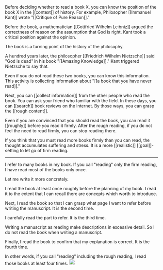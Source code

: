
Before deciding whether to read a book X, you can know the position of the book X in the [[context]] of history. For example, Philosopher [[Immanuel Kant]] wrote "[[Critique of Pure Reason]]."

Before the book, a mathematician [[Gottfried Wilhelm Leibniz]] argued the correctness of reason on the assumption that God is right. Kant took a critical position against the opinion.

The book is a turning point of the history of the philosophy.

A hundred years later, the philosopher [[Friedrich Wilhelm Nietzsche]] said "God is dead" in his book "[[Amazing Knowledge]]." Kant triggered Nietzsche to say that.

Even if you do not read these two books, you can know this information. This activity is collecting information about "[[a book that you have never read]]."


Next, you can [[collect information]] from the other people who read the book. You can ask your friend who familiar with the field. In these days, you can [[search]] book reviews on the Internet. By those ways, you can grasp the [[rough content]].

Even if you are convinced that you should read the book, you can read it [[roughly]] before you read it firmly. After the rough reading, if you do not feel the need to read firmly, you can stop reading there.

If you think that you must read more books firmly than you can read, the thought accumulates suffering and stress. It is a more [[realistic]] [[goal]]-setting to let go of firm reading.

----

I refer to many books in my book. If you call "reading" only the firm reading, I have read most of the books only once.

Let me write it more concretely.

I read the book at least once roughly before the planning of my book. I read it to the extent that I can recall there are concepts which worth to introduce.

Next, I read the book so that I can grasp what page I want to refer before writing the manuscript. It is the second time.

I carefully read the part to refer. It is the third time.

Writing a manuscript as reading make descriptions in excessive detail. So I do not read the book when writing a manuscript.

Finally, I read the book to confirm that my explanation is correct. It is the fourth time.

In other words, if you call "reading" including the rough reading, I read those books at least four times.
<img src='https://scrapbox.io/api/pages/nishio/en/icon' alt='en.icon' height="19.5"/>